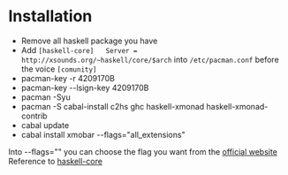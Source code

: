 # Installation

- Remove all haskell package you have  
- Add ``` [haskell-core]  
           Server = http://xsounds.org/~haskell/core/$arch
       ```
    into `/etc/pacman.conf` before the voice `[comunity]`
- pacman-key -r 4209170B
- pacman-key --lsign-key 4209170B
- pacman -Syu
- pacman -S cabal-install c2hs ghc haskell-xmonad haskell-xmonad-contrib
- cabal update
- cabal install xmobar --flags="all_extensions"

Into --flags="" you can choose the flag you want from the [official website](http://projects.haskell.org/xmobar/#using-cabal-install)  
Reference to [haskell-core](https://wiki.archlinux.org/index.php/ArchHaskell#haskell-core)
